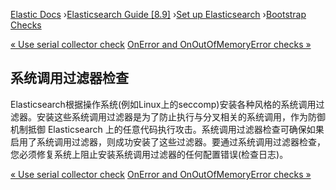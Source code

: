 

[Elastic Docs](/guide/) ›[Elasticsearch Guide [8.9]](index.md) ›[Set up
Elasticsearch](setup.md) ›[Bootstrap Checks](bootstrap-checks.md)

[« Use serial collector check](_use_serial_collector_check.md) [OnError and
OnOutOfMemoryError checks »](_onerror_and_onoutofmemoryerror_checks.md)

## 系统调用过滤器检查

Elasticsearch根据操作系统(例如Linux上的seccomp)安装各种风格的系统调用过滤器。安装这些系统调用过滤器是为了防止执行与分叉相关的系统调用，作为防御机制抵御 Elasticsearch 上的任意代码执行攻击。系统调用过滤器检查可确保如果启用了系统调用过滤器，则成功安装了这些过滤器。要通过系统调用过滤器检查，您必须修复系统上阻止安装系统调用过滤器的任何配置错误(检查日志)。

[« Use serial collector check](_use_serial_collector_check.md) [OnError and
OnOutOfMemoryError checks »](_onerror_and_onoutofmemoryerror_checks.md)
